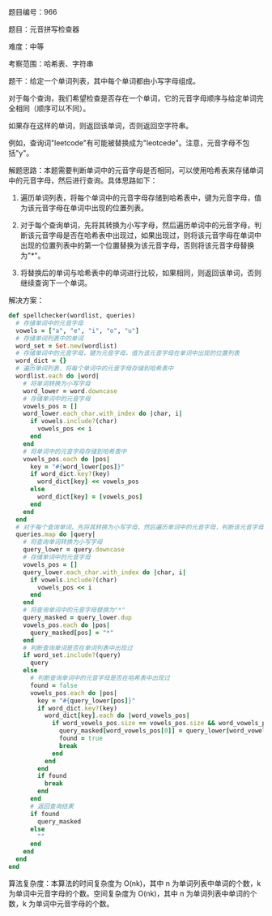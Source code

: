 题目编号：966

题目：元音拼写检查器

难度：中等

考察范围：哈希表、字符串

题干：给定一个单词列表，其中每个单词都由小写字母组成。 

对于每个查询，我们希望检查是否存在一个单词，它的元音字母顺序与给定单词完全相同（顺序可以不同）。 

如果存在这样的单词，则返回该单词，否则返回空字符串。 

例如，查询词"leetcode"有可能被替换成为"leotcede"。注意，元音字母不包括"y"。

解题思路：本题需要判断单词中的元音字母是否相同，可以使用哈希表来存储单词中的元音字母，然后进行查询。具体思路如下：

1. 遍历单词列表，将每个单词中的元音字母存储到哈希表中，键为元音字母，值为该元音字母在单词中出现的位置列表。

2. 对于每个查询单词，先将其转换为小写字母，然后遍历单词中的元音字母，判断该元音字母是否在哈希表中出现过，如果出现过，则将该元音字母在单词中出现的位置列表中的第一个位置替换为该元音字母，否则将该元音字母替换为"*"。

3. 将替换后的单词与哈希表中的单词进行比较，如果相同，则返回该单词，否则继续查询下一个单词。

解决方案：

```ruby
def spellchecker(wordlist, queries)
  # 存储单词中的元音字母
  vowels = ["a", "e", "i", "o", "u"]
  # 存储单词列表中的单词
  word_set = Set.new(wordlist)
  # 存储单词中的元音字母，键为元音字母，值为该元音字母在单词中出现的位置列表
  word_dict = {}
  # 遍历单词列表，将每个单词中的元音字母存储到哈希表中
  wordlist.each do |word|
    # 将单词转换为小写字母
    word_lower = word.downcase
    # 存储单词中的元音字母
    vowels_pos = []
    word_lower.each_char.with_index do |char, i|
      if vowels.include?(char)
        vowels_pos << i
      end
    end
    # 将单词中的元音字母存储到哈希表中
    vowels_pos.each do |pos|
      key = "#{word_lower[pos]}"
      if word_dict.key?(key)
        word_dict[key] << vowels_pos
      else
        word_dict[key] = [vowels_pos]
      end
    end
  end
  # 对于每个查询单词，先将其转换为小写字母，然后遍历单词中的元音字母，判断该元音字母是否在哈希表中出现过
  queries.map do |query|
    # 将查询单词转换为小写字母
    query_lower = query.downcase
    # 存储单词中的元音字母
    vowels_pos = []
    query_lower.each_char.with_index do |char, i|
      if vowels.include?(char)
        vowels_pos << i
      end
    end
    # 将查询单词中的元音字母替换为"*"
    query_masked = query_lower.dup
    vowels_pos.each do |pos|
      query_masked[pos] = "*"
    end
    # 判断查询单词是否在单词列表中出现过
    if word_set.include?(query)
      query
    else
      # 判断查询单词中的元音字母是否在哈希表中出现过
      found = false
      vowels_pos.each do |pos|
        key = "#{query_lower[pos]}"
        if word_dict.key?(key)
          word_dict[key].each do |word_vowels_pos|
            if word_vowels_pos.size == vowels_pos.size && word_vowels_pos.map{|p| query_lower[p]}.join.downcase == vowels_pos.map{|p| query_lower[p]}.join.downcase
              query_masked[word_vowels_pos[0]] = query_lower[word_vowels_pos[0]]
              found = true
              break
            end
          end
        end
        if found
          break
        end
      end
      # 返回查询结果
      if found
        query_masked
      else
        ""
      end
    end
  end
end
```

算法复杂度：本算法的时间复杂度为 O(nk)，其中 n 为单词列表中单词的个数，k 为单词中元音字母的个数。空间复杂度为 O(nk)，其中 n 为单词列表中单词的个数，k 为单词中元音字母的个数。